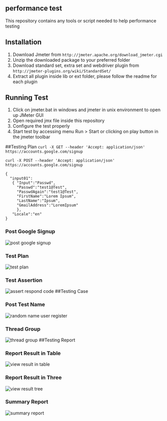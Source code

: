 ## performance test
This repository contains any tools or script needed to help performance testing

## Installation
1. Download Jmeter from `http://jmeter.apache.org/download_jmeter.cgi`
2. Unzip the downloaded package to your preferred folder
3. Download standard set, extra set and webdriver plugin from `http://jmeter-plugins.org/wiki/StandardSet/`
4. Extract all plugin inside lib or ext folder, please follow the readme for each plugin

## Running Test
1. Click on jmeter.bat in windows and jmeter in unix environment to open up JMeter GUI
2. Open required jmx file inside this repository
3. Configure the test properly
4. Start test by accessing menu Run > Start or clicking on play button in the jmeter toolbar

##Testing Plan
`curl -X GET --header 'Accept: application/json'`
`https://accounts.google.com/signup`

`curl -X POST --header 'Accept: application/json' `
`https://accounts.google.com/signup`
```
{
  "input01":
   { "Input":"Passwd",
     "Passwd":"test1@Test",
     "PasswdAgain":"test1@Test",
     "FirstName":"Lorem Ipsum",
     "LastName":"Ipsum",
     "GmailAddress":"LoremIpsum"
     },  
   "Locale":"en"
}
```
### Post Google Signup
![post google signup](https://cloud.githubusercontent.com/assets/19463315/17838143/9a85bf68-67ef-11e6-82cc-11a2da337816.PNG)
### Test Plan
![test plan](https://cloud.githubusercontent.com/assets/19463315/17838146/9a8b25f2-67ef-11e6-8543-7cebfa828f50.PNG)
### Test Assertion 
![assert respond code](https://cloud.githubusercontent.com/assets/19463315/17838178/8d7a5d32-67f0-11e6-9554-761f607b8a41.PNG)
##Testing Case
### Post Test Name
![random name user register](https://cloud.githubusercontent.com/assets/19463315/17838145/9a891974-67ef-11e6-88de-dee99a30d02a.PNG)
### Thread Group
![thread group](https://cloud.githubusercontent.com/assets/19463315/17838147/9a8f5550-67ef-11e6-92b7-a64b2dcb15b3.PNG)
##Testing Report
### Report Result in Table
![view result in table](https://cloud.githubusercontent.com/assets/19463315/17838144/9a88d0ea-67ef-11e6-8227-33507444c96e.PNG)
### Report Result in Three
![view result tree](https://cloud.githubusercontent.com/assets/19463315/17838148/9a967416-67ef-11e6-9b65-bc496ef064da.PNG)
### Summary Report
![summary report](https://cloud.githubusercontent.com/assets/19463315/17838142/9a7c02b6-67ef-11e6-9cb1-01968ff04e6f.PNG)




